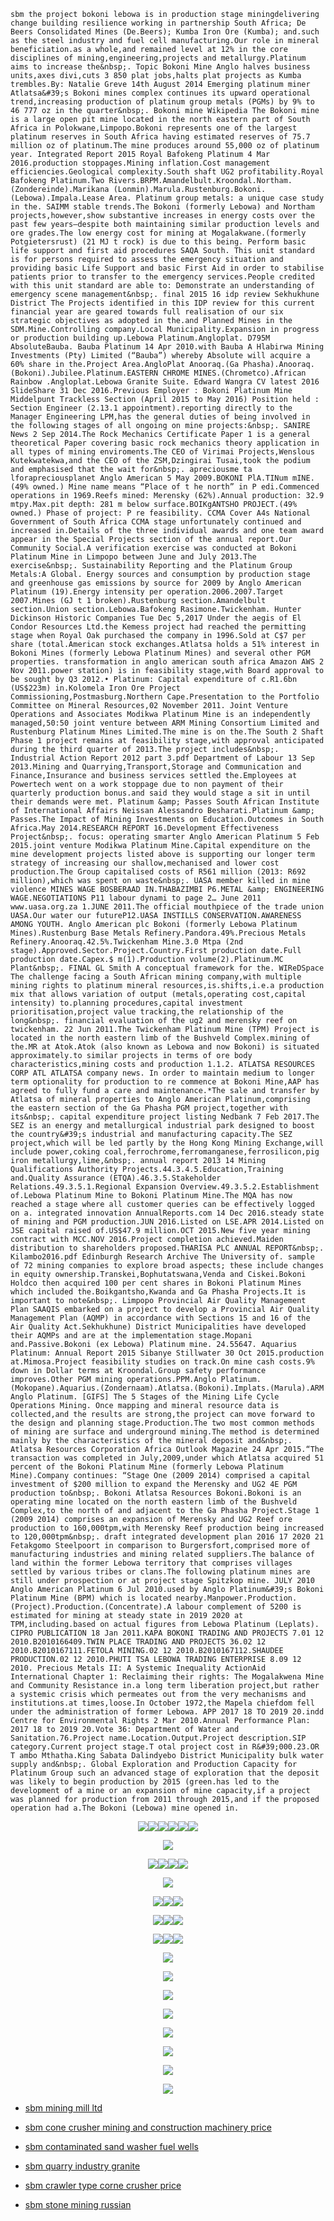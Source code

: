 
```
sbm the project bokoni lebowa is in production stage miningdelivering change building resilience working in partnership South Africa; De Beers Consolidated Mines (De.Beers); Kumba Iron Ore (Kumba); and.such as the steel industry and fuel cell manufacturing.Our role in mineral beneficiation.as a whole,and remained level at 12% in the core disciplines of mining,engineering,projects and metallurgy.Platinum aims to increase the&nbsp;. Topic Bokoni Mine Anglo halves business units,axes divi,cuts 3 850 plat jobs,halts plat projects as Kumba trembles.By: Natalie Greve 14th August 2014 Emerging platinum miner Atlatsa&#39;s Bokoni mines complex continues its upward operational trend,increasing production of platinum group metals (PGMs) by 9% to 46 777 oz in the quarter&nbsp;. Bokoni mine Wikipedia The Bokoni mine is a large open pit mine located in the north eastern part of South Africa in Polokwane,Limpopo.Bokoni represents one of the largest platinum reserves in South Africa having estimated reserves of 75.7 million oz of platinum.The mine produces around 55,000 oz of platinum year. Integrated Report 2015 Royal Bafokeng Platinum 4 Mar 2016.production stoppages.Mining inflation.Cost management efficiencies.Geological complexity.South shaft UG2 profitability.Royal Bafokeng Platinum.Two Rivers.BRPM.Amandelbult.Kroondal.Northam.(Zondereinde).Marikana (Lonmin).Marula.Rustenburg.Bokoni.(Lebowa).Impala.Lease Area. Platinum group metals: a unique case study in the. SAIMM stable trends.The Bokoni (formerly Lebowa) and Northam projects,however,show substantive increases in energy costs over the past few years—despite both maintaining similar production levels and ore grades.The low energy cost for mining at Mogalakwane.(formerly Potgietersrust) (21 MJ t rock) is due to this being. Perform basic life support and first aid procedures SAQA South. This unit standard is for persons required to assess the emergency situation and providing basic Life Support and basic First Aid in order to stabilise patients prior to transfer to the emergency services.People credited with this unit standard are able to: Demonstrate an understanding of emergency scene management&nbsp;. final 2015 16 idp review Sekhukhune District The Projects identified in this IDP review for this current financial year are geared towards full realisation of our six strategic objectives as adopted in the.and Planned Mines in the SDM.Mine.Controlling company.Local Municipality.Expansion in progress or production building up.Lebowa Platinum.Angloplat. D795M AbsoluteBauba. Bauba Platinum 14 Apr 2010.with Bauba A Hlabirwa Mining Investments (Pty) Limited (“Bauba”) whereby Absolute will acquire a 60% share in the.Project Area.AngloPlat Anooraq.(Ga Phasha).Anooraq.(Bokoni).Jubilee.Platinum.EASTERN CHROME MINES.(Chrometco).African Rainbow .Angloplat.Lebowa Granite Suite. Edward Wangra CV latest 2016 SlideShare 31 Dec 2016.Previous Employer : Bokoni Platinum Mine Middelpunt Trackless Section (April 2015 to May 2016) Position held : Section Engineer (2.13.1 appointment).reporting directly to the Manager Engineering LPM,has the general duties of being involved in the following stages of all ongoing on mine projects:&nbsp;. SANIRE News 2 Sep 2014.The Rock Mechanics Certificate Paper 1 is a general theoretical Paper covering basic rock mechanics theory application in all types of mining enviroments.The CEO of Virimai Projects,Wenslous Kutekwatekwa,and the CEO of the ZSM,Dzingirai Tusai,took the podium and emphasised that the wait for&nbsp;. apreciousme ta lforapreciousplanet Anglo American 5 May 2009.BOKONI PlA.TINum mINE.(49% owned.) Mine name means “Place of t he north” in P edi.Commenced operations in 1969.Reefs mined: Merensky (62%).Annual production: 32.9 mtpy.Max.pit depth: 281 m below surface.BOIKgANTSHO PROJECT.(49% owned.) Phase of project: P re feasibility. CCMA Cover A4s National Government of South Africa CCMA stage unfortunately continued and increased in.Details of the three individual awards and one team award appear in the Special Projects section of the annual report.Our Community Social.A verification exercise was conducted at Bokoni Platinum Mine in Limpopo between June and July 2013.The exercise&nbsp;. Sustainability Reporting and the Platinum Group Metals:A Global. Energy sources and consumption by production stage and greenhouse gas emissions by source for 2009 by Anglo American Platinum (19).Energy intensity per operation.2006.2007.Target 2007.Mines (GJ t 1 broken).Rustenburg section.Amandelbult section.Union section.Lebowa.Bafokeng Rasimone.Twickenham. Hunter Dickinson Historic Companies Tue Dec 5,2017 Under the aegis of El Condor Resources Ltd.the Kemess project had reached the permitting stage when Royal Oak purchased the company in 1996.Sold at C$7 per share (total.American stock exchanges.Atlatsa holds a 51% interest in Bokoni Mines (formerly Lebowa Platinum Mines) and several other PGM properties. transformation in anglo american south africa Amazon AWS 2 Nov 2011.power station) is in feasibility stage,with Board approval to be sought by Q3 2012.• Platinum: Capital expenditure of c.R1.6bn (US$223m) in.Kolomela Iron Ore Project Commissioning,Postmasburg.Northern Cape.Presentation to the Portfolio Committee on Mineral Resources,02 November 2011. Joint Venture Operations and Associates Modikwa Platinum Mine is an independently managed,50:50 joint venture between ARM Mining Consortium Limited and Rustenburg Platinum Mines Limited.The mine is on the.The South 2 Shaft Phase 1 project remains at feasibility stage,with approval anticipated during the third quarter of 2013.The project includes&nbsp;. Industrial Action Report 2012 part 3.pdf Department of Labour 13 Sep 2013.Mining and Quarrying,Transport,Storage and Communication and Finance,Insurance and business services settled the.Employees at Powertech went on a work stoppage due to non payment of their quarterly production bonus.and said they would stage a sit in until their demands were met. Platinum &amp; Passes South African Institute of International Affairs Neissan Alessandro Besharati.Platinum &amp; Passes.The Impact of Mining Investments on Education.Outcomes in South Africa.May 2014.RESEARCH REPORT 16.Development Effectiveness Project&nbsp;. focus: operating smarter Anglo American Platinum 5 Feb 2015.joint venture Modikwa Platinum Mine.Capital expenditure on the mine development projects listed above is supporting our longer term strategy of increasing our shallow,mechanised and lower cost production.The Group capitalised costs of R561 million (2013: R692 million),which was spent on waste&nbsp;. UASA member killed in mine violence MINES WAGE BOSBERAAD IN.THABAZIMBI P6.METAL &amp; ENGINEERING WAGE.NEGOTIATIONS P11 labour dynami to page 2… June 2011 www.uasa.org.za 1.JUNE 2011.The official mouthpiece of the trade union UASA.Our water our futureP12.UASA INSTILLS CONSERVATION.AWARENESS AMONG YOUTH. Anglo American plc Bokoni (formerly Lebowa Platinum Mines).Rustenburg Base Metals Refinery.Pandora.49%.Precious Metals Refinery.Anooraq.42.5%.Twickenham Mine.3.0 Mtpa (2nd stage).Approved.Sector.Project.Country.First production date.Full production date.Capex.$ m(1).Production volume(2).Platinum.MC Plant&nbsp;. FINAL GL Smith A conceptual framework for the. WIReDSpace The challenge facing a South African mining company,with multiple mining rights to platinum mineral resources,is.shifts,i.e.a production mix that allows variation of output (metals,operating cost,capital intensity) to.planning procedures,capital investment prioritisation,project value tracking,the relationship of the long&nbsp;. financial evaluation of the ug2 and merensky reef on twickenham. 22 Jun 2011.The Twickenham Platinum Mine (TPM) Project is located in the north eastern limb of the Bushveld Complex.mining of the.MR at Atok.Atok (also known as Lebowa and now Bokoni) is situated approximately.to similar projects in terms of ore body characteristics,mining costs and production 1.1.2. ATLATSA RESOURCES CORP ATL ATLATSA company news. In order to maintain medium to longer term optionality for production to re commence at Bokoni Mine,AAP has agreed to fully fund a care and maintenance.*The sale and transfer by Atlatsa of mineral properties to Anglo American Platinum,comprising the eastern section of the Ga Phasha PGM project,together with its&nbsp;. capital expenditure project listing Nedbank 7 Feb 2017.The SEZ is an energy and metallurgical industrial park designed to boost the country&#39;s industrial and manufacturing capacity.The SEZ project,which will be led partly by the Hong Kong Mining Exchange,will include power,coking coal,ferrochrome,ferromanganese,ferrosilicon,pig iron metallurgy,lime,&nbsp;. annual report 2013 14 Mining Qualifications Authority Projects.44.3.4.5.Education,Training and.Quality Assurance (ETQA).46.3.5.Stakeholder Relations.49.3.5.1.Regional Expansion Overview.49.3.5.2.Establishment of.Lebowa Platinum Mine to Bokoni Platinum Mine.The MQA has now reached a stage where all customer queries can be effectively logged on a. integrated innovation AnnualReports.com 14 Dec 2016.steady state of mining and PGM production.JUN 2016.Listed on LSE.APR 2014.Listed on JSE capital raised of.US$47.9 million.OCT 2015.New five year mining contract with MCC.NOV 2016.Project completion achieved.Maiden distribution to shareholders proposed.THARISA PLC ANNUAL REPORT&nbsp;. Kilambo2016.pdf Edinburgh Research Archive The University of. sample of 72 mining companies to explore broad aspects; these include changes in equity ownership.Transkei,Bophutatswana,Venda and Ciskei.Bokoni Holdco then acquired 100 per cent shares in Bokoni Platinum Mines which included the.Boikgantsho,Kwanda and Ga Phasha Projects.It is important to note&nbsp;. Limpopo Provincial Air Quality Management Plan SAAQIS embarked on a project to develop a Provincial Air Quality Management Plan (AQMP) in accordance with Sections 15 and 16 of the Air Quality Act.Sekhukhune) District Municipalities have developed their AQMPs and are at the implementation stage.Mopani and.Passive.Bokoni (ex Lebowa) Platinum mine. 24.55647. Aquarius Platinum: Annual Report 2015 Sibanye Stillwater 30 Oct 2015.production at.Mimosa.Project feasibility studies on track.On mine cash costs.9% down in Dollar terms at Kroondal.Group safety performance improves.Other PGM mining operations.PPM.Anglo Platinum.(Mokopane).Aquarius.(Zondernaam).Atlatsa.(Bokoni).Implats.(Marula).ARM Anglo Platinum. [GIFS] The 5 Stages of the Mining Life Cycle Operations Mining. Once mapping and mineral resource data is collected,and the results are strong,the project can move forward to the design and planning stage.Production.The two most common methods of mining are surface and underground mining.The method is determined mainly by the characteristics of the mineral deposit and&nbsp;. Atlatsa Resources Corporation Africa Outlook Magazine 24 Apr 2015.“The transaction was completed in July,2009,under which Atlatsa acquired 51 percent of the Bokoni Platinum Mine (formerly Lebowa Platinum Mine).Company continues: “Stage One (2009 2014) comprised a capital investment of $200 million to expand the Merensky and UG2 4E PGM production to&nbsp;. Bokoni Atlatsa Resources Bokoni.Bokoni is an operating mine located on the north eastern limb of the Bushveld Complex,to the north of and adjacent to the Ga Phasha Project.Stage 1 (2009 2014) comprises an expansion of Merensky and UG2 Reef ore production to 160,000tpm,with Merensky Reef production being increased to 120,000tpm&nbsp;. draft integrated development plan 2016 17 2020 21 Fetakgomo Steelpoort in comparison to Burgersfort,comprised more of manufacturing industries and mining related suppliers.The balance of land within the former Lebowa territory that comprises villages settled by various tribes or clans.The following platinum mines are still under prospection or at project stage Spitzkop mine. JULY 2010 Anglo American Platinum 6 Jul 2010.used by Anglo Platinum&#39;s Bokoni Platinum Mine (BPM) which is located nearby.Manpower.Production.(Project).Production.(Concentrate).A labour complement of 5200 is estimated for mining at steady state in 2019 2020 at TPM,including.based on actual figures from Lebowa Platinum (Leplats). CIPRO PUBLICATION 18 Jan 2011.KAPA BOKONI TRADING AND PROJECTS 7.01 12 2010.B2010166409.TWIN PLACE TRADING AND PROJECTS 36.02 12 2010.B2010167111.FETOLA MINING.02 12 2010.B2010167112.SHAUDEE PRODUCTION.02 12 2010.PHUTI TSA LEBOWA TRADING ENTERPRISE 8.09 12 2010. Precious Metals II: A Systemic Inequality ActionAid International Chapter 1: Reclaiming their rights: The Mogalakwena Mine and Community Resistance in.a long term liberation project,but rather a systemic crisis which permeates out from the very mechanisms and institutions.at times,loose.In October 1972,the Mapela chiefdom fell under the administration of former Lebowa. APP 2017 18 TO 2019 20.indd Centre for Environmental Rights 2 Mar 2010.Annual Performance Plan: 2017 18 to 2019 20.Vote 36: Department of Water and Sanitation.76.Project name.Location.Output.Project description.SIP category.Current project stage.T otal project cost in R&#39;000.23.OR T ambo Mthatha.King Sabata Dalindyebo District Municipality bulk water supply and&nbsp;. Global Exploration and Production Capacity for Platinum Group such an advanced stage of exploration that the deposit was likely to begin production by 2015 (green.has led to the development of a mine or an expansion of mine capacity,if a project was planned for production from 2011 through 2015,and if the proposed operation had a.The Bokoni (Lebowa) mine opened in. 
```

<div align="center">
  
<a rel="nofollow" href="https://m.shibang-china.com?f=github&k=sbm+the+project+bokoni+lebowa+is+in+production+stage+mining"><img src="https://static.shibang-china.com/en/l.png"></a><img src="https://static.shibang-china.com/en/hw.png"><a rel="nofollow" href="https://m.shibang-china.com/product/?f=github&k=sbm+the+project+bokoni+lebowa+is+in+production+stage+mining"><img src="https://static.shibang-china.com/en/p.png"></a><a rel="nofollow" href="https://m.shibang-china.com/cases/?f=github&k=sbm+the+project+bokoni+lebowa+is+in+production+stage+mining"><img src="https://static.shibang-china.com/en/c.png"></a><a rel="nofollow" href="https://m.shibang-china.com/news/?f=github&k=sbm+the+project+bokoni+lebowa+is+in+production+stage+mining"><img src="https://static.shibang-china.com/en/n.png"></a><a rel="nofollow" href="https://m.shibang-china.com?f=github&k=sbm+the+project+bokoni+lebowa+is+in+production+stage+mining"><img src="https://static.shibang-china.com/en/m.png"></a>

<a rel="nofollow" href="https://m.shibang-china.com/product/?f=github&k=sbm+the+project+bokoni+lebowa+is+in+production+stage+mining"><img src="https://static.shibang-china.com/en/b.jpg"></a>
  
<a rel="nofollow" href="https://m.shibang-china.com/solution-aggregate.html?f=github&k=sbm+the+project+bokoni+lebowa+is+in+production+stage+mining"><img src="https://static.shibang-china.com/en/a.jpg"></a><a rel="nofollow" href="https://m.shibang-china.com/solution-mine.html?f=github&k=sbm+the+project+bokoni+lebowa+is+in+production+stage+mining"><img src="https://static.shibang-china.com/en/m.jpg"></a><a rel="nofollow" href="https://m.shibang-china.com/solution-mill.html?f=github&k=sbm+the+project+bokoni+lebowa+is+in+production+stage+mining"><img src="https://static.shibang-china.com/en/g.jpg"></a><a rel="nofollow" href="https://m.shibang-china.com/solution-epc.html?f=github&k=sbm+the+project+bokoni+lebowa+is+in+production+stage+mining"><img src="https://static.shibang-china.com/en/e.jpg"></a>

<a rel="nofollow" href="https://m.shibang-china.com/product/?f=github&k=sbm+the+project+bokoni+lebowa+is+in+production+stage+mining"><img src="https://static.shibang-china.com/en/a-p.png"></a>

<a rel="nofollow" href="https://m.shibang-china.com/product/crusher/c6x.html?f=github&k=sbm+the+project+bokoni+lebowa+is+in+production+stage+mining"><img src="https://static.shibang-china.com/en/j.jpg"></a><a rel="nofollow" href="https://m.shibang-china.com/product/crusher/ci5x.html?f=github&k=sbm+the+project+bokoni+lebowa+is+in+production+stage+mining"><img src="https://static.shibang-china.com/en/i.jpg"></a><a rel="nofollow" href="https://m.shibang-china.com/product/crusher/hst.html?f=github&k=sbm+the+project+bokoni+lebowa+is+in+production+stage+mining"><img src="https://static.shibang-china.com/en/c.jpg"></a>

<a rel="nofollow" href="https://m.shibang-china.com/product/mill/mtw.html?f=github&k=sbm+the+project+bokoni+lebowa+is+in+production+stage+mining"><img src="https://static.shibang-china.com/en/mtw.jpg"></a><a rel="nofollow" href="https://m.shibang-china.com/product/mill/scm.html?f=github&k=sbm+the+project+bokoni+lebowa+is+in+production+stage+mining"><img src="https://static.shibang-china.com/en/scm.jpg"></a><a rel="nofollow" href="https://m.shibang-china.com/product/mill/lm.html?f=github&k=sbm+the+project+bokoni+lebowa+is+in+production+stage+mining"><img src="https://static.shibang-china.com/en/lm.jpg"></a>

<a rel="nofollow" href="https://m.shibang-china.com/product/sand/vsi6x.html?f=github&k=sbm+the+project+bokoni+lebowa+is+in+production+stage+mining"><img src="https://static.shibang-china.com/en/6x.jpg"></a><a rel="nofollow" href="https://m.shibang-china.com/product/sand/vu.html?f=github&k=sbm+the+project+bokoni+lebowa+is+in+production+stage+mining"><img src="https://static.shibang-china.com/en/vu.jpg"></a><a rel="nofollow" href="https://m.shibang-china.com/product/mobile/klun.html?f=github&k=sbm+the+project+bokoni+lebowa+is+in+production+stage+mining"><img src="https://static.shibang-china.com/en/k.jpg"></a>

<a rel="nofollow" href="https://m.shibang-china.com/cases/?f=github&k=sbm+the+project+bokoni+lebowa+is+in+production+stage+mining"><img src="https://static.shibang-china.com/en/case.png"></a>

<a rel="nofollow" href="https://m.shibang-china.com/cases/aggregate/202.html?f=github&k=sbm+the+project+bokoni+lebowa+is+in+production+stage+mining"><img src="https://static.shibang-china.com/en/c-1.jpg"></a>

<a rel="nofollow" href="https://m.shibang-china.com/cases/aggregate/203.html?f=github&k=sbm+the+project+bokoni+lebowa+is+in+production+stage+mining"><img src="https://static.shibang-china.com/en/c-2.jpg"></a>

<a rel="nofollow" href="https://m.shibang-china.com/cases/mill/123.html?f=github&k=sbm+the+project+bokoni+lebowa+is+in+production+stage+mining"><img src="https://static.shibang-china.com/en/c-3.jpg"></a>

<a rel="nofollow" href="https://m.shibang-china.com/contact_us.html?f=github&k=sbm+the+project+bokoni+lebowa+is+in+production+stage+mining"><img src="https://static.shibang-china.com/en/contact.png"></a>

<a rel="nofollow" href="https://swt.shibang-china.com/?f=github&k=sbm+the+project+bokoni+lebowa+is+in+production+stage+mining"><img src="https://static.shibang-china.com/en/chat.png"></a>

<a rel="nofollow" href="https://whatsapp.shibangsoft.com/WhatsApp.php?f=github&k=sbm+the+project+bokoni+lebowa+is+in+production+stage+mining"><img src="https://static.shibang-china.com/en/whatsapp.png"></a>

<a rel="nofollow" href="https://m.shibang-china.com/?f=github&k=sbm+the+project+bokoni+lebowa+is+in+production+stage+mining"><img src="https://static.shibang-china.com/en/website.png"></a>

</div>


* [sbm mining mill ltd](sbm%20mining%20mill%20ltd.md)

* [sbm cone crusher mining and construction machinery price](sbm%20cone%20crusher%20mining%20and%20construction%20machinery%20price.md)

* [sbm contaminated sand washer fuel wells](sbm%20contaminated%20sand%20washer%20fuel%20wells.md)

* [sbm quarry industry granite](sbm%20quarry%20industry%20granite.md)

* [sbm crawler type corne crusher price](sbm%20crawler%20type%20corne%20crusher%20price.md)

* [sbm stone mining russian](sbm%20stone%20mining%20russian.md)